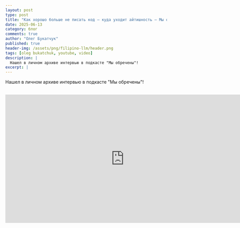 ```yaml
---
layout: post
type: post
title: "Как хорошо больше не писать код — куда уходит айтишность — Мы обречены"
date: 2025-06-13
category: блог
comments: true
author: "Олег Букатчук"
published: true
header-img: /assets/png/filipino-llm/header.png
tags: [oleg bukatchuk, youtube, video]
description: |
  Нашел в личном архиве интервью в подкасте "Мы обречены"!
excerpt: |
---
```


<p><span class="firstcharacter">Н</span>ашел в личном архиве интервью в подкасте "Мы обречены"!</p><br>

<iframe width="740" height="400" src="https://www.youtube.com/embed/UruvjXoRFZw?si=-HoUs6KghSjXs8wg&amp;start=558" title="YouTube video player" frameborder="0" allow="accelerometer; autoplay; clipboard-write; encrypted-media; gyroscope; picture-in-picture; web-share" referrerpolicy="strict-origin-when-cross-origin" allowfullscreen></iframe>